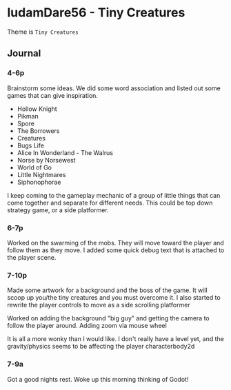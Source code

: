 # ludamDare56 - Tiny Creatures

Theme is `Tiny Creatures`
  
## Journal

### 4-6p

Brainstorm some ideas. We did some word association and listed out some games that can give inspiration. 

- Hollow Knight
- Pikman
- Spore
- The Borrowers
- Creatures
- Bugs Life
- Alice In Wonderland - The Walrus
- Norse by Norsewest
- World of Go
- Little Nightmares
- Siphonophorae

I keep coming to the gameplay mechanic of a group of little things that can come together and separate for different needs. This could be top down strategy game, or a side platformer. 

### 6-7p

Worked on the swarming of the mobs. They will move toward the player and follow them as they move. I added some quick debug text that is attached to the player scene.

### 7-10p

Made some artwork for a background and the boss of the game. It will scoop up you/the tiny creatures and you must overcome it. I also started to rewrite the player controls to move as a side scrolling platformer

Worked on adding the background "big guy" and getting the camera to follow the player around. Adding zoom via mouse wheel

It is all a more wonky than I would like. I don't really have a level yet, and the gravity/physics seems to be affecting the player characterbody2d

### 7-9a

Got a good nights rest. Woke up this morning thinking of Godot!